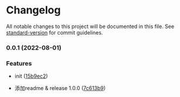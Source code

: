 # Changelog

All notable changes to this project will be documented in this file. See [standard-version](https://github.com/conventional-changelog/standard-version) for commit guidelines.

### 0.0.1 (2022-08-01)


### Features

* init ([15b9ec2](https://github.com/pine314159/pine-http/commit/15b9ec24c10e80469ad9f064aee8dc37937344fc))


* 添加readme & release 1.0.0 ([7c613b9](https://github.com/pine314159/pine-http/commit/7c613b995c2fb638fc7672f9dfb447a5f7c9f40d))
